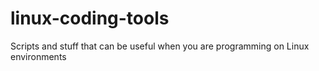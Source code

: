 # linux-coding-tools
Scripts and stuff that can be useful when you are programming on Linux environments
